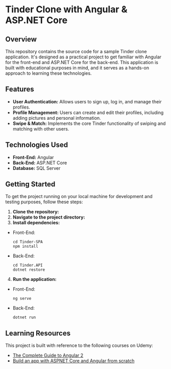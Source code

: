 # Tinder Clone with Angular & ASP.NET Core

## Overview
This repository contains the source code for a sample Tinder clone application. It's designed as a practical project to get familiar with Angular for the front-end and ASP.NET Core for the back-end. This application is built with educational purposes in mind, and it serves as a hands-on approach to learning these technologies.

## Features
- **User Authentication:** Allows users to sign up, log in, and manage their profiles.
- **Profile Management:** Users can create and edit their profiles, including adding pictures and personal information.
- **Swipe & Match:** Implements the core Tinder functionality of swiping and matching with other users.

## Technologies Used
- **Front-End:** Angular
- **Back-End:** ASP.NET Core
- **Database:** SQL Server

## Getting Started
To get the project running on your local machine for development and testing purposes, follow these steps:

1. **Clone the repository:**
2. **Navigate to the project directory:**
3. **Install dependencies:**
- Front-End:
  ```
  cd Tinder-SPA
  npm install
  ```
- Back-End:
  ```
  cd Tinder.API
  dotnet restore
  ```
4. **Run the application:**
- Front-End:
  ```
  ng serve
  ```
- Back-End:
  ```
  dotnet run
  ```

## Learning Resources
This project is built with reference to the following courses on Udemy:
- [The Complete Guide to Angular 2](https://www.udemy.com/course/the-complete-guide-to-angular-2/)
- [Build an app with ASPNET Core and Angular from scratch](https://www.udemy.com/course/build-an-app-with-aspnet-core-and-angular-from-scratch/)
